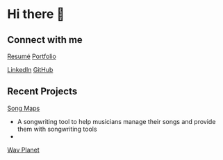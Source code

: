 # Hi there 👋

## Connect with me
[Resumé](www.nikolazjalic.com/resume)
[Portfolio](www.nikolazjalic.com)

[LinkedIn](www.linkedin.com/nzjalic)
[GitHub](www.github.com/zjalicn)


## Recent Projects
[Song Maps](www.youtube.com)
- A songwriting tool to help musicians manage their songs and provide them with songwriting tools
- 

[Wav Planet](www.youtube.com)

<!--
**zjalicn/zjalicn** is a ✨ _special_ ✨ repository because its `README.md` (this file) appears on your GitHub profile.

Here are some ideas to get you started:

- 🔭 I’m currently working on ...
- 🌱 I’m currently learning ...
- 👯 I’m looking to collaborate on ...
- 🤔 I’m looking for help with ...
- 💬 Ask me about ...
- 📫 How to reach me: ...
- 😄 Pronouns: ...
- ⚡ Fun fact: ...
-->
